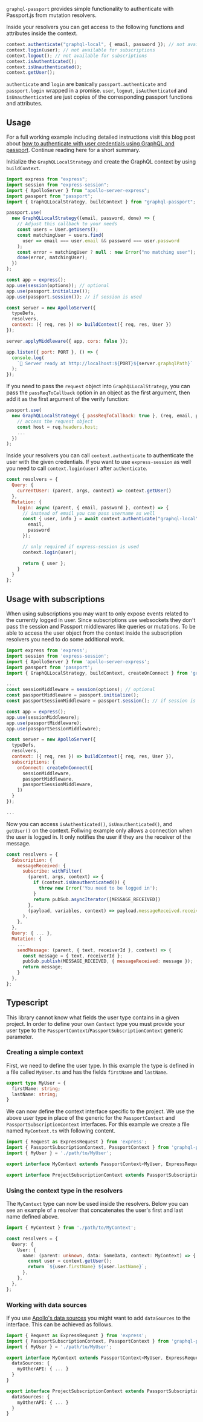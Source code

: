 `graphql-passport` provides simple functionality to authenticate with Passport.js from mutation resolvers.

Inside your resolvers you can get access to the following functions and attributes inside the context.

```js
context.authenticate("graphql-local", { email, password }); // not available for subscriptions
context.login(user); // not available for subscriptions
context.logout(); // not available for subscriptions
context.isAuthenticated();
context.isUnauthenticated();
context.getUser();
```

`authenticate` and `login` are basically `passport.authenticate` and `passport.login` wrapped in a promise. `user`, `logout`, `isAuthenticated` and `isUnauthenticated` are just copies of the corresponding passport functions and attributes.

## Usage

For a full working example including detailed instructions visit this blog post about [how to authenticate with user credentials using GraphQL and passport](https://jkettmann.com/authentication-with-credentials-using-graphql-and-passport/). Continue reading here for a short summary.

Initialize the `GraphQLLocalStrategy` and create the GraphQL context by using `buildContext`.

```js
import express from "express";
import session from "express-session";
import { ApolloServer } from "apollo-server-express";
import passport from "passport";
import { GraphQLLocalStrategy, buildContext } from "graphql-passport";

passport.use(
  new GraphQLLocalStrategy((email, password, done) => {
    // Adjust this callback to your needs
    const users = User.getUsers();
    const matchingUser = users.find(
      user => email === user.email && password === user.password
    );
    const error = matchingUser ? null : new Error("no matching user");
    done(error, matchingUser);
  })
);

const app = express();
app.use(session(options)); // optional
app.use(passport.initialize());
app.use(passport.session()); // if session is used

const server = new ApolloServer({
  typeDefs,
  resolvers,
  context: ({ req, res }) => buildContext({ req, res, User })
});

server.applyMiddleware({ app, cors: false });

app.listen({ port: PORT }, () => {
  console.log(
    `🚀 Server ready at http://localhost:${PORT}${server.graphqlPath}`
  );
});
```

If you need to pass the `request` object into `GraphQLLocalStrategy`, you can pass the `passReqToCallback` option in an object as the first argument, then add it as the first argument of the verify function:

```js
passport.use(
  new GraphQLLocalStrategy( { passReqToCallback: true }, (req, email, password, done) => {
    // access the request object
    const host = req.headers.host;
    ...
  })
);
```

Inside your resolvers you can call `context.authenticate` to authenticate the user with the given credentials. If you want to use `express-session` as well you need to call `context.login(user)` after `authenticate`.

```js
const resolvers = {
  Query: {
    currentUser: (parent, args, context) => context.getUser()
  },
  Mutation: {
    login: async (parent, { email, password }, context) => {
      // instead of email you can pass username as well
      const { user, info } = await context.authenticate("graphql-local", {
        email,
        password
      });

      // only required if express-session is used
      context.login(user);

      return { user };
    }
  }
};
```

## Usage with subscriptions

When using subscriptions you may want to only expose events related to the currently logged in user. Since subscriptions use websockets they don't pass the session and Passport middlewares like queries or mutations. To be able to access the user object from the context inside the subscription resolvers you need to do some additional work.

```js
import express from 'express';
import session from 'express-session';
import { ApolloServer } from 'apollo-server-express';
import passport from 'passport';
import { GraphQLLocalStrategy, buildContext, createOnConnect } from 'graphql-passport';

...
const sessionMiddleware = session(options); // optional
const passportMiddleware = passport.initialize();
const passportSessionMiddleware = passport.session(); // if session is used

const app = express();
app.use(sessionMiddleware);
app.use(passportMiddleware);
app.use(passportSessionMiddleware);

const server = new ApolloServer({
  typeDefs,
  resolvers,
  context: ({ req, res }) => buildContext({ req, res, User }),
  subscriptions: {
    onConnect: createOnConnect([
      sessionMiddleware,
      passportMiddleware,
      passportSessionMiddleware,
    ])
  }
});

...
```

Now you can access `isAuthenticated()`, `isUnauthenticated()`, and `getUser()` on the context. Follwing example only allows a connection when the user is logged in. It only notifies the user if they are the receiver of the message.

```js
const resolvers = {
  Subscription: {
    messageReceived: {
      subscribe: withFilter(
        (parent, args, context) => {
          if (context.isUnauthenticated()) {
            throw new Error('You need to be logged in');
          }
          return pubSub.asyncIterator([MESSAGE_RECEIVED])
        },
        (payload, variables, context) => payload.messageReceived.receiverId === context.user.id,
      ),
    },
  },
  Query: { ... },
  Mutation: {
    ...
    sendMessage: (parent, { text, receiverId }, context) => {
      const message = { text, receiverId };
      pubSub.publish(MESSAGE_RECEIVED, { messageReceived: message });
      return message;
    }
  },
};
```

## Typescript

This library cannot know what fields the user type contains in a given project. In order to define your own `Context` type you must provide your user type to the `PassportContext`/`PassportSubscriptionContext` generic parameter.

### Creating a simple context

First, we need to define the user type. In this example the type is defined in a file called `MyUser.ts` and has the fields `firstName` and `lastName`.

```ts
export type MyUser = {
  firstName: string;
  lastName: string;
}
```

We can now define the context interface specific to the project. We use the above user type in place of the generic for the `PassportContext` and `PassportSubscriptionContext` interfaces. For this example we create a file named `MyContext.ts` with following content.

```ts
import { Request as ExpressRequest } from 'express';
import { PassportSubscriptionContext, PassportContext } from 'graphql-passport';
import { MyUser } = './path/to/MyUser';

export interface MyContext extends PassportContext<MyUser, ExpressRequest>{}

export interface ProjectSubscriptionContext extends PassportSubscriptionContext<MyUser, ExpressRequest>{}
```

### Using the context type in the resolvers

The `MyContext` type can now be used inside the resolvers. Below you can see an example of a resolver that concatenates the user's first and last name defined above.

```ts
import { MyContext } from './path/to/MyContext';

const resolvers = {
  Query: {
    User: {
      name: (parent: unknown, data: SomeData, context: MyContext) => {
        const user = context.getUser();
        return `${user.firstName} ${user.lastName}`;
      },
    },
  },
};
```

### Working with data sources

If you use [Apollo's data sources](https://www.apollographql.com/docs/apollo-server/data/data-sources/) you might want to add `dataSources` to the interface. This can be achieved as follows.

```ts
import { Request as ExpressRequest } from 'express';
import { PassportSubscriptionContext, PassportContext } from 'graphql-passport';
import { MyUser } = './path/to/MyUser';

export interface MyContext extends PassportContext<MyUser, ExpressRequest>{
  dataSources: {
    myOtherAPI: { ... }
  }
}

export interface ProjectSubscriptionContext extends PassportSubscriptionContext<MyUser, ExpressRequest>{
  dataSources: {
    myOtherAPI: { ... }
  }
}
```
